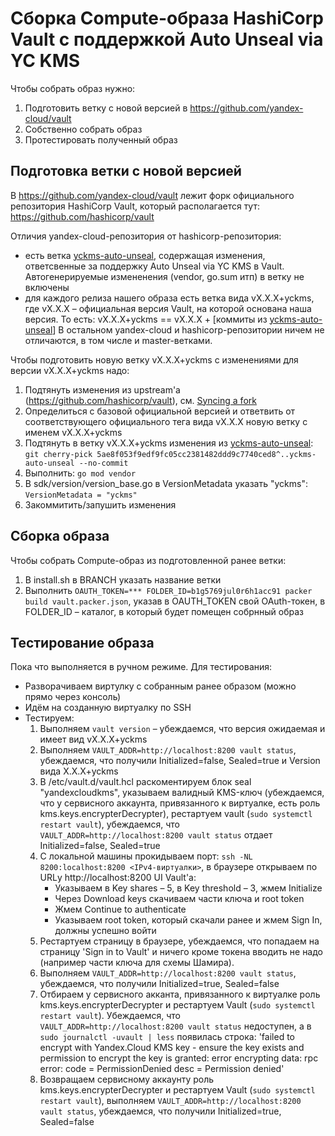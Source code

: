 # Сборка Compute-образа HashiCorp Vault с поддержкой Auto Unseal via YC KMS

Чтобы собрать образ нужно:
1) Подготовить ветку с новой версией в https://github.com/yandex-cloud/vault
2) Собственно собрать образ
3) Протестировать полученный образ

## Подготовка ветки с новой версией
В https://github.com/yandex-cloud/vault лежит форк официального репозитория HashiCorp Vault,
который располагается тут: https://github.com/hashicorp/vault

Отличия yandex-cloud-репозитория от hashicorp-репозитория:
* есть ветка [yckms-auto-unseal](https://github.com/yandex-cloud/vault/tree/yckms-auto-unseal), содержащая изменения,
ответсвенные за поддержку Auto Unseal via YC KMS в Vault. Автогенерируемые измененения (vendor, go.sum итп) в ветку не
  включены
* для каждого релиза нашего образа есть ветка вида vX.X.X+yckms, где vX.X.X –
  официальная версия Vault, на которой основана наша версия. То есть: vX.X.X+yckms == vX.X.X +
[коммиты из [yckms-auto-unseal](https://github.com/yandex-cloud/vault/tree/yckms-auto-unseal)]
В остальном yandex-cloud и hashicorp-репозитории ничем не отличаются, в том числе и master-ветками.
  
Чтобы подготовить новую ветку vX.X.X+yckms с изменениями для версии vX.X.X+yckms надо:
1) Подтянуть изменения из upstream'а (https://github.com/hashicorp/vault),
   см. [Syncing a fork](https://docs.github.com/en/github/collaborating-with-issues-and-pull-requests/syncing-a-fork)
1) Определиться с базовой официальной версией и ответвить от соответствующего официального тега
   вида vX.X.X новую ветку с именем vX.X.X+yckms
1) Подтянуть в ветку vX.X.X+yckms изменения из
   [yckms-auto-unseal](https://github.com/yandex-cloud/vault/tree/yckms-auto-unseal):
   `git cherry-pick 5ae8f053f9edf9fc05cc2381482ddd9c7740ced8^..yckms-auto-unseal --no-commit`
1) Выполнить: `go mod vendor`
1) В sdk/version/version_base.go в VersionMetadata указать "yckms": `VersionMetadata = "yckms"`
1) Закоммитить/запушить изменения

## Сборка образа
Чтобы собрать Compute-образ из подготовленной ранее ветки:
1) В install.sh в BRANCH указать название ветки
2) Выполнить `OAUTH_TOKEN=*** FOLDER_ID=b1g5769jul0r6h1acc91 packer build vault.packer.json`, указав в OAUTH_TOKEN
свой OAuth-токен, в FOLDER_ID – каталог, в который будет помещен собрнный образ
   
## Тестирование образа
Пока что выполняется в ручном режиме. Для тестирования:
* Разворачиваем виртулку с собранным ранее образом (можно прямо через консоль)
* Идём на созданную виртуалку по SSH
* Тестируем:
  1. Выполняем `vault version` – убеждаемся, что версия ожидаемая и имеет вид vX.X.X+yckms
  2. Выполняем `VAULT_ADDR=http://localhost:8200 vault status`, убеждаемся, что получили
     Initialized=false, Sealed=true и Version вида X.X.X+yckms
  2. В /etc/vault.d/vault.hcl раскоментируем блок seal "yandexcloudkms", указываем валидный KMS-ключ
     (убеждаемся, что у сервисного аккаунта, привязанного к виртуалке, есть роль kms.keys.encrypterDecrypter),
     рестартуем vault (`sudo systemctl restart vault`), убеждаемся, что `VAULT_ADDR=http://localhost:8200 vault status`
     отдает Initialized=false, Sealed=true
  2. С локальной машины прокидываем порт: `ssh -NL 8200:localhost:8200 <IPv4-виртуалки>`, в браузере открываем по URLу 
     http://localhost:8200 UI Vault'а:
       * Указываем в Key shares – 5, в Key threshold – 3, жмем Initialize
       * Через Download keys скачиваем части ключа и root token
       * Жмем Continue to authenticate
       * Указываем root token, который скачали ранее и жмем Sign In, должны успешно войти
  2. Рестартуем страницу в браузере, убеждаемся, что попадаем на страницу 'Sign in to Vault' и ничего кроме токена
     вводить не надо (например части ключа для схемы Шамира).
  2. Выполняем `VAULT_ADDR=http://localhost:8200 vault status`, убеждаемся, что получили
     Initialized=true, Sealed=false
  1. Отбираем у сервисного акканта, привязанного к виртуалке роль kms.keys.encrypterDecrypter и рестартуем Vault 
     (`sudo systemctl restart vault`).
     Убеждаемся, что `VAULT_ADDR=http://localhost:8200 vault status` недоступен, а в `sudo journalctl -uvault | less`
     появилась строка:
     'failed to encrypt with Yandex.Cloud KMS key - ensure the key exists and permission to encrypt the key is granted:
     error encrypting data: rpc error: code = PermissionDenied desc = Permission denied'
  1. Возвращаем сервисному аккаунту роль kms.keys.encrypterDecrypter и рестартуем Vault (`sudo systemctl restart vault`),
     выполняем `VAULT_ADDR=http://localhost:8200 vault status`, убеждаемся, что получили Initialized=true, Sealed=false
